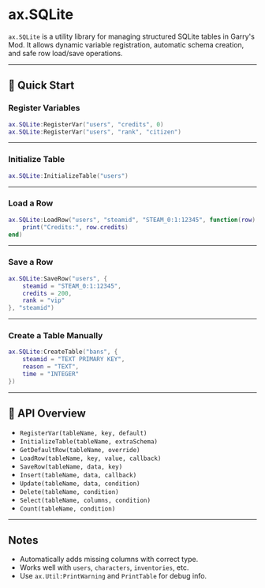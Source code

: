 # ax.SQLite

`ax.SQLite` is a utility library for managing structured SQLite tables in Garry's Mod. It allows dynamic variable registration, automatic schema creation, and safe row load/save operations.

---

## 📌 Quick Start

### Register Variables

```lua
ax.SQLite:RegisterVar("users", "credits", 0)
ax.SQLite:RegisterVar("users", "rank", "citizen")
```

---

### Initialize Table

```lua
ax.SQLite:InitializeTable("users")
```

---

### Load a Row

```lua
ax.SQLite:LoadRow("users", "steamid", "STEAM_0:1:12345", function(row)
    print("Credits:", row.credits)
end)
```

---

### Save a Row

```lua
ax.SQLite:SaveRow("users", {
    steamid = "STEAM_0:1:12345",
    credits = 200,
    rank = "vip"
}, "steamid")
```

---

### Create a Table Manually

```lua
ax.SQLite:CreateTable("bans", {
    steamid = "TEXT PRIMARY KEY",
    reason = "TEXT",
    time = "INTEGER"
})
```

---

## 🧱 API Overview

- `RegisterVar(tableName, key, default)`
- `InitializeTable(tableName, extraSchema)`
- `GetDefaultRow(tableName, override)`
- `LoadRow(tableName, key, value, callback)`
- `SaveRow(tableName, data, key)`
- `Insert(tableName, data, callback)`
- `Update(tableName, data, condition)`
- `Delete(tableName, condition)`
- `Select(tableName, columns, condition)`
- `Count(tableName, condition)`

---

## Notes

- Automatically adds missing columns with correct type.
- Works well with `users`, `characters`, `inventories`, etc.
- Use `ax.Util:PrintWarning` and `PrintTable` for debug info.
